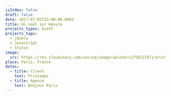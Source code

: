 ```yaml
---
isIndex: false
draft: false
date: 2017-07-02T23:00:00.000Z
title: Un noël sur mesure
projects_types: Event
projects_tags:
  - jQuery
  - Javascript
  - Stylus
image:
  src: https://res.cloudinary.com/uncinq/image/upload/v1758213471/printemps_yuwnmz.jpg
place: Paris, France
datas:
  - title: Client
    text: Printemps
  - title: Agence
    text: Bonjour Paris
---
```


